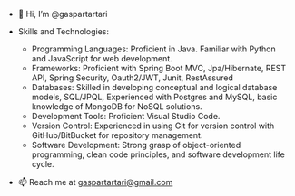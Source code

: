 - 👋 Hi, I’m @gaspartartari
  
- Skills and Technologies:

  - Programming Languages: Proficient in Java. Familiar with Python and JavaScript for web development.
  - Frameworks: Proficient with Spring Boot MVC, Jpa/Hibernate, REST API, Spring Security, Oauth2/JWT, Junit, RestAssured
  - Databases: Skilled in developing conceptual and logical database models, SQL/JPQL, Experienced with Postgres and MySQL, basic knowledge of MongoDB for NoSQL solutions.
  - Development Tools: Proficient Visual Studio Code.
  - Version Control: Experienced in using Git for version control with GitHub/BitBucket for repository management.
  - Software Development: Strong grasp of object-oriented programming, clean code principles, and software development life cycle.
    
- 📫 Reach me at gaspartartari@gmail.com

<!---
gaspartartari/gaspartartari is a ✨ special ✨ repository because its `README.md` (this file) appears on your GitHub profile.
You can click the Preview link to take a look at your changes.
--->
